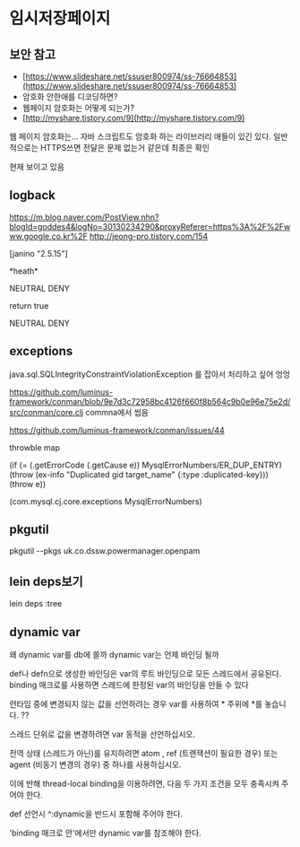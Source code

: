 # 임시저장페이지

## 보안 참고

* [https://www.slideshare.net/ssuser800974/ss-76664853](https://www.slideshare.net/ssuser800974/ss-76664853)
* 암호화 안한애를 디코딩하면?
* 웹페이지 암호화는 어떻게 되는가?
* [http://myshare.tistory.com/9](http://myshare.tistory.com/9)

웹 페이지 암호화는... 자바 스크립트도 암호화 하는 라이브러리 애들이 있긴 있다. 일반적으로는 HTTPS쓰면 전달은 문제 없는거 같은데 최종은 확인

현재 보이고 있음


## logback

https://m.blog.naver.com/PostView.nhn?blogId=goddes4&logNo=30130234290&proxyReferer=https%3A%2F%2Fwww.google.co.kr%2F
http://jeong-pro.tistory.com/154

 [janino "2.5.15"]

 <appender name="jsonStdoutAppender" class="ch.qos.logback.core.ConsoleAppender">

 <filter class="ch.qos.logback.core.filter.EvaluatorFilter">
  <matcher name="url">
    <regex>*heath*<regex>
  </matcher>

  <OnMismatch>NEUTRAL</OnMismatch>
  <OnMatch>DENY</OnMatch>
</filter>

<evaluator> <!-- defaults to type ch.qos.logback.classic.boolex.JaninoEventEvaluator -->
  <expression>return true</expression>
</evaluator>

<OnMismatch>NEUTRAL</OnMismatch>
<OnMatch>DENY</OnMatch>
</filter>

## exceptions

java.sql.SQLIntegrityConstraintViolationException 를 잡아서 처리하고 싶어 엉엉

https://github.com/luminus-framework/conman/blob/9e7d3c72958bc4126f660f8b564c9b0e96e75e2d/src/conman/core.clj
commna에서 씹음

https://github.com/luminus-framework/conman/issues/44

throwble map


(if (= (.getErrorCode (.getCause e)) MysqlErrorNumbers/ER_DUP_ENTRY)
          (throw (ex-info "Duplicated gid target_name"
                          {:type :duplicated-key}))
          (throw e))

(com.mysql.cj.core.exceptions MysqlErrorNumbers)

## pkgutil

pkgutil --pkgs
uk.co.dssw.powermanager.openpam

## lein deps보기

lein deps :tree


## dynamic var

왜 dynamic var를 db에 쓸까
dynamic var는 언제 바인딩 될까

def나 defn으로 생성한 바인딩은 var의 루트 바인딩으로 모든 스레드에서 공유된다.
binding 매크로를 사용하면 스레드에 한정된 var의 바인딩을 만들 수 있다


런타임 중에 변경되지 않는 값을 선언하려는 경우 var를 사용하여 * 주위에 *를 놓습니다.
 ??

 스레드 단위로 값을 변경하려면 var 동적을 선언하십시오.


 전역 상태 (스레드가 아닌)를 유지하려면 atom , ref (트랜잭션이 필요한 경우) 또는 agent (비동기 변경의 경우) 중 하나를 사용하십시오.


 이에 반해 thread-local binding을 이용하려면, 다음 두 가지 조건을 모두 충족시켜 주어야 한다.

 def 선언시 ^:dynamic을 반드시 포함해 주어야 한다.

 'binding 매크로 안'에서만 dynamic var를 참조해야 한다.
